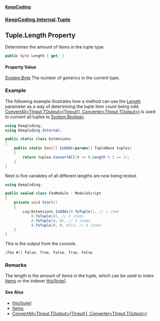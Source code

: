 #### [KeepCoding](index.md 'index')
### [KeepCoding.Internal](KeepCoding.Internal.md 'KeepCoding.Internal').[Tuple](Tuple.md 'KeepCoding.Internal.Tuple')
## Tuple.Length Property
Determines the amount of items in the tuple type.  
```csharp
public byte Length { get; }
```
#### Property Value
[System.Byte](https://docs.microsoft.com/en-us/dotnet/api/System.Byte 'System.Byte')
The number of generics in the current type.  
### Example
The following example illustrates how a method can use the [Length](Tuple.Length.md 'KeepCoding.Internal.Tuple.Length') parameter as a way of determining the tuple item count being odd. [ConvertAll&lt;TInput,TOutput&gt;(TInput[], Converter&lt;TInput,TOutput&gt;)](ArrayHelper.ConvertAll.Nd6Y1H3fix1AnfN9NVjGiA.md 'KeepCoding.ArrayHelper.ConvertAll&lt;TInput,TOutput&gt;(TInput[], System.Converter&lt;TInput,TOutput&gt;)') is used to convert all tuples to [System.Boolean](https://docs.microsoft.com/en-us/dotnet/api/System.Boolean 'System.Boolean').  
```csharp
using KeepCoding;
using KeepCoding.Internal;

public static class Extensions
{
    public static bool[] IsOdds(params[] TupleBase tuples)
    {
        return tuples.ConvertAll(t => t.Length % 2 == 1);
    }
}
```
  
Next is five variables of all different lengths are now being tested.  
```csharp
using KeepCoding;

public sealed class FooModule : ModuleScript
{
    private void Start()
    {
        Log(Extensions.IsOdds(0.ToTuple(), // 1 item
            0.ToTuple(0), // 2 items
            0.ToTuple(0, 0), // 3 items
            0.ToTuple(0, 0, 0))); // 4 items
    }
}
```
  
This is the output from the console.  
```csharp
[Foo #1] False, True, False, True, False
```
### Remarks
The length is the amount of items in the tuple, which can be used to index [Items](Tuple.Items.md 'KeepCoding.Internal.Tuple.Items') or the indexer [this[byte]](Tuple.Item.VXJ58El9nJ4r0Zn7YdkEyA.md 'KeepCoding.Internal.Tuple.this[byte]').  
#### See Also
- [this[byte]](Tuple.Item.VXJ58El9nJ4r0Zn7YdkEyA.md 'KeepCoding.Internal.Tuple.this[byte]')
- [Items](Tuple.Items.md 'KeepCoding.Internal.Tuple.Items')
- [ConvertAll&lt;TInput,TOutput&gt;(TInput[], Converter&lt;TInput,TOutput&gt;)](ArrayHelper.ConvertAll.Nd6Y1H3fix1AnfN9NVjGiA.md 'KeepCoding.ArrayHelper.ConvertAll&lt;TInput,TOutput&gt;(TInput[], System.Converter&lt;TInput,TOutput&gt;)')

